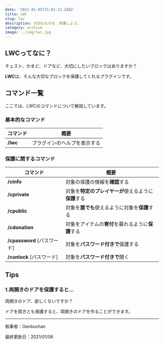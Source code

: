 ```yaml
---
date: '2021-01-05T15:02:12.268Z'
title: LWC
slug: lwc
description: 大切なものを、保護しよう。
category: archive
image: ../img/lwc.jpg
---
```

## LWCってなに？

チェスト、かまど、ドアなど、大切にしたいブロックはありますか？

**LWC**は、そんな大切なブロックを保護してくれるプラグインです。

## コマンド一覧

ここでは、LWCのコマンドについて解説しています。

### 基本的なコマンド

| コマンド | 概要                         |
| -------- | ---------------------------- |
| **/lwc** | プラグインのヘルプを表示する |

### 保護に関するコマンド

| コマンド                    | 概要                                                 |
| --------------------------- | ---------------------------------------------------- |
| **/cinfo**                  | 対象の保護の情報を**確認**する                       |
| **/cprivate**               | 対象を**特定のプレイヤーが**使えるように**保護**する |
| **/cpublic**                | 対象を**誰でも**使えるように対象を**保護**する       |
| **/cdonation**              | 対象をアイテムの**寄付**を募れるように**保護**する   |
| **/cpassword** \[パスワード] | 対象を**パスワード付きで**保護する                   |
| **/cunlock** \[パスワード]   | 対象を**パスワード付きで**開く                       |

## Tips

### 1.両開きのドアを保護すると…

両開きのドア、欲しくないですか？

ドアを両方とも保護すると、両開きのドアを作ることができます。

------

執筆者：Genbuchan

最終更新日：2021/01/06
